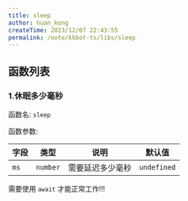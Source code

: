 ```yaml
---
title: sleep
author: huan_kong
createTime: 2023/12/07 22:43:55
permalink: /note/kkbot-ts/libs/sleep
---
```


## 函数列表

### 1.休眠多少毫秒

函数名: `sleep`

函数参数: 

| 字段 | 类型     | 说明             | 默认值      |
| ---- | -------- | ---------------- | ----------- |
| `ms` | `number` | 需要延迟多少毫秒 | `undefined` |

需要使用 `await` 才能正常工作!!!
